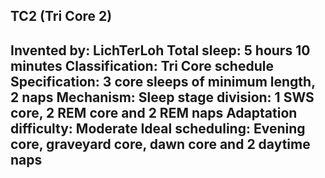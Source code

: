 TC2 (Tri Core 2)
-----------------------------------------------
**Invented by**: LichTerLoh
**Total sleep**: 5 hours 10 minutes
**Classification**: Tri Core schedule
**Specification**: 3 core sleeps of minimum length, 2 naps
**Mechanism**: Sleep stage division: 1 SWS core, 2 REM core and 2 REM naps
**Adaptation difficulty**: Moderate
**Ideal scheduling**: Evening core, graveyard core, dawn core and 2 daytime naps
-----------------------------------------------
